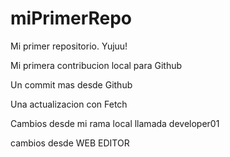 # miPrimerRepo
Mi primer repositorio. Yujuu!

Mi primera contribucion local para Github

Un commit mas desde Github

Una actualizacion con Fetch

Cambios desde mi rama local llamada developer01

cambios desde WEB EDITOR

